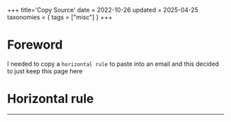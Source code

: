 +++
title='Copy Source'
date = 2022-10-26
updated = 2025-04-25
taxonomies = { tags = ["misc"] }
+++

# Foreword

I needed to copy a `horizontal rule` to paste into an email and this decided to just keep this page here

# Horizontal rule

---
